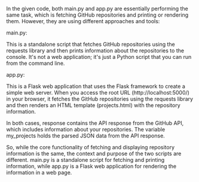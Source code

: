 In the given code, both main.py and app.py are essentially performing the same task, which is fetching GitHub repositories and printing or rendering them. However, they are using different approaches and tools:

main.py:

This is a standalone script that fetches GitHub repositories using the requests library and then prints information about the repositories to the console. It's not a web application; it's just a Python script that you can run from the command line.

app.py:

This is a Flask web application that uses the Flask framework to create a simple web server. When you access the root URL (http://localhost:5000/) in your browser, it fetches the GitHub repositories using the requests library and then renders an HTML template (projects.html) with the repository information.

In both cases, response contains the API response from the GitHub API, which includes information about your repositories. The variable my_projects holds the parsed JSON data from the API response.

So, while the core functionality of fetching and displaying repository information is the same, the context and purpose of the two scripts are different. main.py is a standalone script for fetching and printing information, while app.py is a Flask web application for rendering the information in a web page.